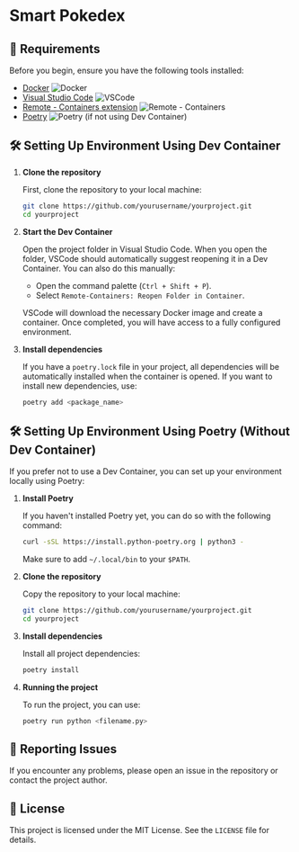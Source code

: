 
# Smart Pokedex 
## 🚀 Requirements

Before you begin, ensure you have the following tools installed:

- [Docker](https://www.docker.com/get-started) ![Docker](https://img.shields.io/badge/Docker-2496ED?logo=docker&logoColor=white)
- [Visual Studio Code](https://code.visualstudio.com/) ![VSCode](https://img.shields.io/badge/VSCode-007ACC?logo=visual-studio-code&logoColor=white)
- [Remote - Containers extension](https://marketplace.visualstudio.com/items?itemName=ms-vscode-remote.remote-containers) ![Remote - Containers](https://img.shields.io/badge/Remote%20Containers-1E1E1E?logo=visual-studio-code&logoColor=white)
- [Poetry](https://python-poetry.org/docs/#installation) ![Poetry](https://img.shields.io/badge/Poetry-8CC84B?logo=python&logoColor=white) (if not using Dev Container)

## 🛠 Setting Up Environment Using Dev Container

1. **Clone the repository**

   First, clone the repository to your local machine:

   ```bash
   git clone https://github.com/yourusername/yourproject.git
   cd yourproject
   ```

2. **Start the Dev Container**

   Open the project folder in Visual Studio Code. When you open the folder, VSCode should automatically suggest reopening it in a Dev Container. You can also do this manually:

   - Open the command palette (`Ctrl + Shift + P`).
   - Select `Remote-Containers: Reopen Folder in Container`.

   VSCode will download the necessary Docker image and create a container. Once completed, you will have access to a fully configured environment.

3. **Install dependencies**

   If you have a `poetry.lock` file in your project, all dependencies will be automatically installed when the container is opened. If you want to install new dependencies, use:

   ```bash
   poetry add <package_name>
   ```

## 🛠 Setting Up Environment Using Poetry (Without Dev Container)

If you prefer not to use a Dev Container, you can set up your environment locally using Poetry:

1. **Install Poetry**

   If you haven't installed Poetry yet, you can do so with the following command:

   ```bash
   curl -sSL https://install.python-poetry.org | python3 -
   ```

   Make sure to add `~/.local/bin` to your `$PATH`.

2. **Clone the repository**

   Copy the repository to your local machine:

   ```bash
   git clone https://github.com/yourusername/yourproject.git
   cd yourproject
   ```

3. **Install dependencies**

   Install all project dependencies:

   ```bash
   poetry install
   ```

4. **Running the project**

   To run the project, you can use:

   ```bash
   poetry run python <filename.py>
   ```

## 🐞 Reporting Issues

If you encounter any problems, please open an issue in the repository or contact the project author.

## 📄 License

This project is licensed under the MIT License. See the `LICENSE` file for details.
